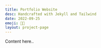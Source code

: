 ```yaml
---
title: Portfolio Website
desc: Handcrafted with Jekyll and Tailwind
date: 2022-09-25
emoji: 👨🏻
layout: project-page
---
```


Content here..